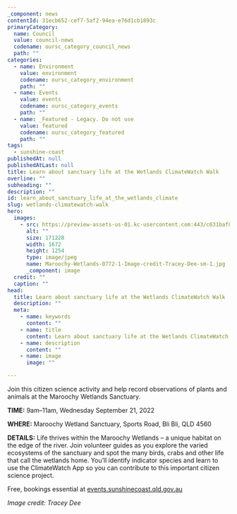 ```yaml
---
_component: news
contentId: 31ecb652-cef7-5af2-94ea-e76d1cb1893c
primaryCategory:
  name: Council
  value: council-news
  codename: oursc_category_council_news
  path: ""
categories:
  - name: Environment
    value: environment
    codename: oursc_category_environment
    path: ""
  - name: Events
    value: events
    codename: oursc_category_events
    path: ""
  - name: _Featured - Legacy. Do not use
    value: featured
    codename: oursc_category_featured
    path: ""
tags:
  - sunshine-coast
publishedAt: null
publishedAtLast: null
title: Learn about sanctuary life at the Wetlands ClimateWatch Walk
overline: ""
subheading: ""
description: ""
id: learn_about_sanctuary_life_at_the_wetlands_climate
slug: wetlands-climatewatch-walk
hero:
  images:
    - src: https://preview-assets-us-01.kc-usercontent.com:443/c631baf8-1b46-001f-580c-d0001b68b4a8/e4741305-a656-4eb1-8efb-366e2fc1e4dc/Maroochy-Wetlands-0772-1-Image-credit-Tracey-Dee-sm-1.jpg
      alt: ""
      size: 171228
      width: 1672
      height: 1254
      type: image/jpeg
      name: Maroochy-Wetlands-0772-1-Image-credit-Tracey-Dee-sm-1.jpg
      _component: image
  credit: ""
  caption: ""
head:
  title: Learn about sanctuary life at the Wetlands ClimateWatch Walk
  description: ""
  meta:
    - name: keywords
      content: ""
    - name: title
      content: Learn about sanctuary life at the Wetlands ClimateWatch Walk
    - name: description
      content: ""
    - name: image
      image: ""

---
```

Join this citizen science activity and help record observations of plants and animals at the Maroochy Wetlands Sanctuary.

**TIME:** 9am–11am, Wednesday September 21, 2022

**WHERE:** Maroochy Wetland Sanctuary, Sports Road, Bli Bli, QLD 4560

**DETAILS:** Life thrives within the Maroochy Wetlands – a unique habitat on the edge of the river. Join volunteer guides as you explore the varied ecosystems of the sanctuary and spot the many birds, crabs and other life that call the wetlands home. You’ll identify indicator species and learn to use the ClimateWatch App so you can contribute to this important citizen science project.

Free, bookings essential at [events.sunshinecoast.qld.gov.au](http://events.sunshinecoast.qld.gov.au/event/16745436-a/wetlands-climatewatch-walk)


*Image credit: Tracey Dee*
